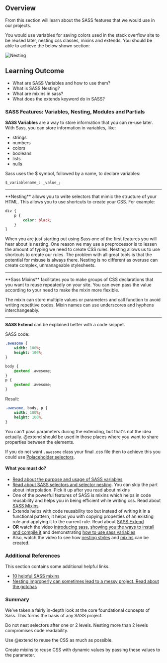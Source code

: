 ## Overview

From this section will learn about the SASS features that we would use in our projects.

You would use variables for saving colors used in the stack overflow site to be reused later, nesting css classes, mixins and extends. You should be able to achieve the below shown section:

![Nesting](https://github.com/greyatom-school/the-minerva-project/raw/master/FEWD/sprint_2/2.CSS_preprocessor/images/nesting.png)

## Learning Outcome

- What are SASS Variables and how to use them?
- What is SASS Nesting?
- What are mixins in sass?
- What does the extends keyword do in SASS?

### SASS Features: Variables, Nesting, Modules and Partials

**SASS Variables** are a way to store information that you can re-use later. With Sass, you can store information in variables, like:

- strings
- numbers
- colors
- booleans
- lists
- nulls

Sass uses the \$ symbol, followed by a name, to declare variables:

`$_variablename_: _value_;`

<hr>
**Nesting** allows you to write selectors that mimic the structure of your HTML. This allows you to use shortcuts to create your CSS. For example:

```sass
div {
    p {
        color: black;
    }
}
```

When you are just starting out using Sass one of the first features you will hear about is nesting. One reason we may use a preprocessor is to lessen the amount of typing we need to create CSS rules. Nesting allows us to use shortcuts to create our rules. The problem with all great tools is that the potential for misuse is always there. Nesting is no different as overuse can create complex, unmanageable stylesheets.

<hr>
**Sass Mixins** facilitates you to make groups of CSS declarations that you want to reuse repeatedly on your site. You can even pass the value according to your need to make the mixin more flexible.

The mixin can store multiple values or parameters and call function to avoid writing repetitive codes. Mixin names can use underscores and hyphens interchangeably.

<hr>

**SASS Extend** can be explained better with a code snippet.

SASS code:

```sass
.awesome {
    width: 100%;
    height: 100%;
}

body {
    @extend .awesome;
}
p {
    @extend .awesome;
}

```

Result:

```sass
.awesome, body, p {
    width: 100%;
    height: 100%;
}

```

You can't pass parameters during the extending, but that's not the idea actually. @extend should be used in those places where you want to share properties between the elements.

If you do not want `.awesome` class your final _.css_ file then to achieve this you could use [Pplaceholder selectors](https://sass-lang.com/documentation/style-rules/placeholder-selectors).

#### What you must do?

- [Read about the purpose and usage of SASS variables](https://sass-lang.com/documentation/variables)
- [Read about SASS selectors and selector nesting](https://sass-lang.com/documentation/style-rules). You can skip the part about interpolation. Pick it up after you read about mixins
- One of the powerful features of SASS is mixins which helps in code reusability and helps you in being efficient while writing css. Read about [SASS Mixins](https://sass-lang.com/documentation/at-rules/mixin)
- Extends helps with code reusability too but instead of writing it in a functional pattern, it helps you with copying properties of an existing rule and applying it to the current rule. Read about [SASS Extend](https://sass-lang.com/documentation/at-rules/extend)
- **OR** watch the video [introducing sass](https://www.youtube.com/watch?v=St5B7hnMLjg&list=PL4cUxeGkcC9iEwigam3gTjU_7IA3W2WZA), [showing you the ways to install and compile it](https://www.youtube.com/watch?v=b0d--jixRwg&list=PL4cUxeGkcC9iEwigam3gTjU_7IA3W2WZA&index=2) and demonstrating [how to use sass variables](https://www.youtube.com/watch?v=wLfyzlGqDP4&list=PL4cUxeGkcC9iEwigam3gTjU_7IA3W2WZA&index=3)
- Also, watch the video to see how [nesting styles](https://www.youtube.com/watch?v=8VAcFxGezjM&list=PL4cUxeGkcC9iEwigam3gTjU_7IA3W2WZA&index=4) and [mixins](https://www.youtube.com/watch?v=3wXqwX4nu8I&list=PL4cUxeGkcC9iEwigam3gTjU_7IA3W2WZA&index=5) can be created.

### Additional References

This section contains some additional helpful links.

- [10 helpful SASS mixins](https://engageinteractive.co.uk/blog/top-10-scss-mixins)
- [Nesting improperly can sometimes lead to a messy project. Read about the gotchas](https://www.sitepoint.com/beware-selector-nesting-sass/)

### Summary

We’ve taken a fairly in-depth look at the core foundational concepts of Sass. This forms the basis of any SASS project.

Do not nest selectors after one or 2 levels. Nesting more than 2 levels compromises code readability.

Use @extend to reuse the CSS as much as possible.

Create mixins to reuse CSS with dynamic values by passing these values to the parameter.
